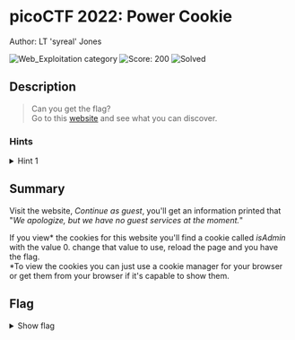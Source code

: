# picoCTF 2022: Power Cookie

Author: LT 'syreal' Jones

![Web_Exploitation category](https://img.shields.io/badge/category-Web_Exploitation-red.svg)
![Score: 200](https://img.shields.io/badge/Score-200-brightgreen.svg)
![Solved](https://img.shields.io/badge/Solved-During_Competition-brightgreen.svg)

## Description
> Can you get the flag?  
> Go to this [website](http://saturn.picoctf.net:63397/) and see what you can discover.

<!--Artifact Files:
* [Artifact1]()
* [Artifact2]()
-->

### Hints

<details>
<summary>Hint 1</summary>
Do you know how to modify cookies?
</details>

## Summary

Visit the website, _Continue as guest_, you'll get an information printed that "_We apologize, but we have no guest services at the moment._"

If you view* the cookies for this website you'll find a cookie called _isAdmin_ with the value 0. change that value to use, reload the page and you have the flag.  
*To view the cookies you can just use a cookie manager for your browser or get them from your browser if it's capable to show them.

## Flag

<details><summary>Show flag</summary>

```
picoCTF{gr4d3_A_c00k13_87608ba8}
```

</details>
